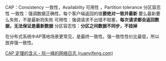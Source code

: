 CAP：Consistency 一致性，Availability 可用性 ，Partition tolerance 分区容忍性
一致性：强调数据正确性，每个客户端返回的值**要绝对一致并最新**  要么最新要么失败，不是最新则失败
可用性：强调请求不出错不阻塞，**每次请求都会返回数据，无法保证是最新数据**
分区容忍性：**分区之间数据不同步，不挂掉**

在分布式系统中AP落地场景更常见，是最终一致性。强一致性性价比最低，所以放弃强一致性。

[CAP 定理的含义 - 阮一峰的网络日志 (ruanyifeng.com)](http://www.ruanyifeng.com/blog/2018/07/cap.html)